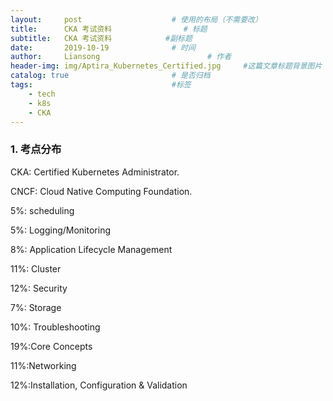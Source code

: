 ```yaml
---
layout:     post   				    # 使用的布局（不需要改）
title:      CKA 考试资料 				# 标题
subtitle:   CKA 考试资料            #副标题
date:       2019-10-19 				# 时间
author:     Liansong 						# 作者
header-img: img/Aptira_Kubernetes_Certified.jpg 	#这篇文章标题背景图片
catalog: true 						# 是否归档
tags:								#标签
    - tech
    - k8s
    - CKA
---
```



### 1. 考点分布
CKA: Certified Kubernetes Administrator.

CNCF: Cloud Native Computing Foundation.

5%: scheduling

5%: Logging/Monitoring

8%: Application Lifecycle Management

11%: Cluster

12%: Security

7%: Storage

10%: Troubleshooting

19%:Core Concepts

11%:Networking

12%:Installation, Configuration & Validation



